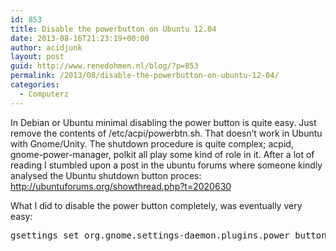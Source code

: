 ```yaml
---
id: 853
title: Disable the powerbutton on Ubuntu 12.04
date: 2013-08-16T21:23:19+00:00
author: acidjunk
layout: post
guid: http://www.renedohmen.nl/blog/?p=853
permalink: /2013/08/disable-the-powerbutton-on-ubuntu-12-04/
categories:
  - Computerz
---
```

In Debian or Ubuntu minimal disabling the power button is quite easy. Just remove the contents of /etc/acpi/powerbtn.sh. That doesn&#8217;t work in Ubuntu with Gnome/Unity. The shutdown procedure is quite complex; acpid, gnome-power-manager, polkit all play some kind of role in it. After a lot of reading I stumbled upon a post in the ubuntu forums where someone kindly analysed the Ubuntu shutdown button proces: http://ubuntuforums.org/showthread.php?t=2020630

What I did to disable the power button completely, was eventually very easy:

<pre>gsettings set org.gnome.settings-daemon.plugins.power button-power nothing</pre>